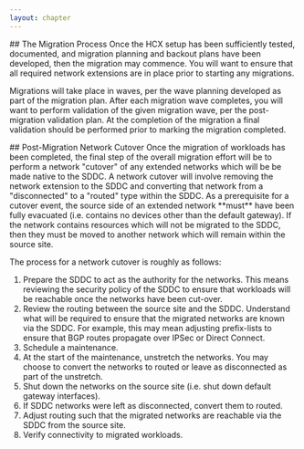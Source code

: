 ```yaml
---
layout: chapter
---
```


<section markdown="1" id="the-migration-process">
## The Migration Process
Once the HCX setup has been sufficiently tested, documented, and migration planning and backout plans have been developed, then the migration may commence. You will want to ensure that all required network extensions are in place prior to starting any migrations.

Migrations will take place in waves, per the wave planning developed as part of the migration plan. After each migration wave completes, you will want to perform validation of the given migration wave, per the post-migration validation plan. At the completion of the migration a final validation should be performed prior to marking the migration completed.
</section>




<section markdown="1" id="post-migration-network-cutover">
## Post-Migration Network Cutover
Once the migration of workloads has been completed, the final step of the overall migration effort will be to perform a network "cutover" of any extended networks which will be be made native to the SDDC. A network cutover will involve removing the network extension to the SDDC and converting that network from a "disconnected" to a "routed" type within the SDDC. As a prerequisite for a cutover event, the source side of an extended network **must** have been fully evacuated (i.e. contains no devices other than the default gateway). If the network contains resources which will not be migrated to the SDDC, then they must be moved to another network which will remain within the source site.

The process for a network cutover is roughly as follows:
1. Prepare the SDDC to act as the authority for the networks. This means reviewing the security policy of the SDDC to ensure that workloads will be reachable once the networks have been cut-over.
2. Review the routing between the source site and the SDDC. Understand what will be required to ensure that the migrated networks are known via the SDDC. For example, this may mean adjusting prefix-lists to ensure that BGP routes propagate over IPSec or Direct Connect.
3. Schedule a maintenance.
4. At the start of the maintenance, unstretch the networks. You may choose to convert the networks to routed or leave as disconnected as part of the unstretch.
5. Shut down the networks on the source site (i.e. shut down default gateway interfaces).
6. If SDDC networks were left as disconnected, convert them to routed.
7. Adjust routing such that the migrated networks are reachable via the SDDC from the source site.
8. Verify connectivity to migrated workloads.

</section>
